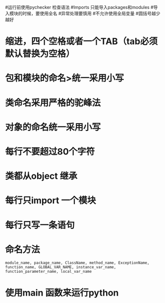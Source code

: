 #运行前使用pychecker 检查语法
#Imports 只能导入packages和modules
#导入模块的时候，要使用全名
#异常处理要慎用
#不允许使用全局变量
#圆括号越少越好
# 缩进，四个空格或者一个TAB（tab必须默认替换为空格）
# 包和模块的命名>统一采用小写
# 类命名采用严格的驼峰法
# 对象的命名统一采用小写
# 每行不要超过80个字符
# 类都从object 继承
# 每行只import 一个模块
# 每行只写一条语句
# 命名方法
    module_name, package_name, ClassName, method_name, ExceptionName,
    function_name, GLOBAL_VAR_NAME, instance_var_name,
    function_parameter_name, local_var_name
# 使用main 函数来运行python